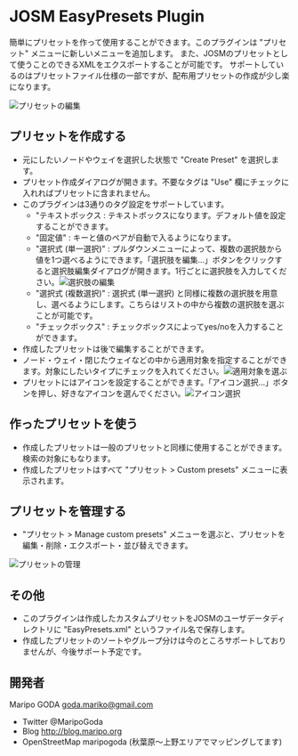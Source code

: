 # JOSM EasyPresets Plugin

簡単にプリセットを作って使用することができます。このプラグインは "プリセット" メニューに新しいメニューを追加します。
また、JOSMのプリセットとして使うことのできるXMLをエクスポートすることが可能です。
サポートしているのはプリセットファイル仕様の一部ですが、配布用プリセットの作成が少し楽になります。

![プリセットの編集](https://github.com/maripo/JOSM_easypresets/blob/master/doc/img/ja/preset_editor.png)
 

## プリセットを作成する
* 元にしたいノードやウェイを選択した状態で "Create Preset" を選択します。
* プリセット作成ダイアログが開きます。不要なタグは "Use" 欄にチェックに入れればプリセットに含まれません。
* このプラグインは3通りのタグ設定をサポートしています。
	* "テキストボックス : テキストボックスになります。デフォルト値を設定することができます。
	* "固定値" : キーと値のペアが自動で入るようになります。
	* "選択式 (単一選択)" : プルダウンメニューによって、複数の選択肢から値を1つ選べるようにできます。「選択肢を編集...」ボタンをクリックすると選択肢編集ダイアログが開きます。1行ごとに選択肢を入力してください。![選択肢の編集](https://github.com/maripo/JOSM_easypresets/blob/master/doc/img/ja/options.png)
	* "選択式 (複数選択)" : 選択式 (単一選択) と同様に複数の選択肢を用意し、選べるようにします。こちらはリストの中から複数の選択肢を選ぶことが可能です。
	* "チェックボックス" : チェックボックスによってyes/noを入力することができます。
* 作成したプリセットは後で編集することができます。
* ノード・ウェイ・閉じたウェイなどの中から適用対象を指定することができます。対象にしたいタイプにチェックを入れてください。![適用対象を選ぶ](https://github.com/maripo/JOSM_easypresets/blob/master/doc/img/ja/target_types.png)
* プリセットにはアイコンを設定することができます。「アイコン選択...」ボタンを押し、好きなアイコンを選んでください。![アイコン選択](https://github.com/maripo/JOSM_easypresets/blob/master/doc/img/ja/icon_picker.png)

## 作ったプリセットを使う
* 作成したプリセットは一般のプリセットと同様に使用することができます。検索の対象にもなります。
* 作成したプリセットはすべて "プリセット > Custom presets" メニューに表示されます。

## プリセットを管理する
* "プリセット > Manage custom presets" メニューを選ぶと、プリセットを編集・削除・エクスポート・並び替えできます。

![プリセットの管理](https://github.com/maripo/JOSM_easypresets/blob/master/doc/img/ja/manager.png) 

## その他
* このプラグインは作成したカスタムプリセットをJOSMのユーザデータディレクトリに "EasyPresets.xml" というファイル名で保存します。
* 作成したプリセットのソートやグループ分けは今のところサポートしておりませんが、今後サポート予定です。

## 開発者
Maripo GODA <goda.mariko@gmail.com>
* Twitter @MaripoGoda
* Blog http://blog.maripo.org
* OpenStreetMap maripogoda (秋葉原〜上野エリアでマッピングしてます)